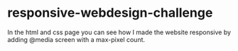 # responsive-webdesign-challenge

In the html and css page you can see how I made the website responsive by adding @media screen with a max-pixel count.
